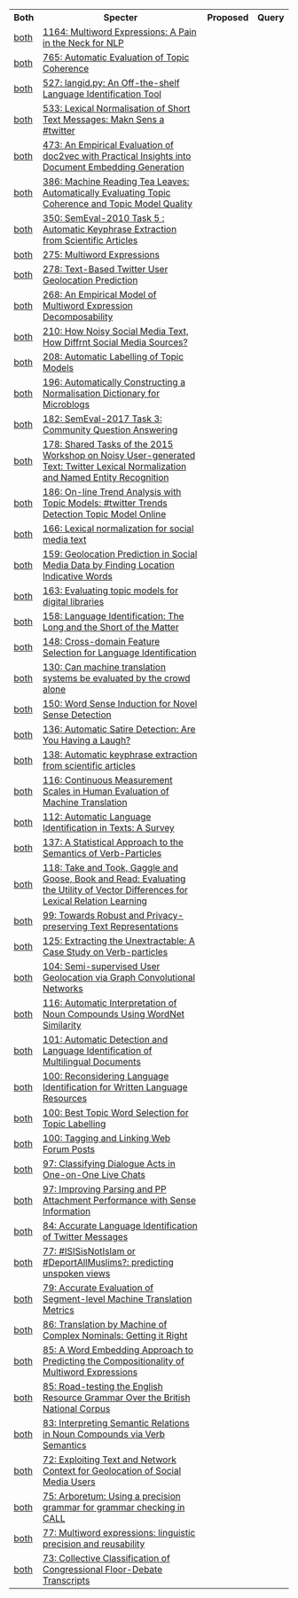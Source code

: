 <html><table><tr>
<th>Both</th>
<th>Specter</th>
<th>Proposed</th>
<th>Query</th>
</tr>
<tr>
<td><a href="both/1826481.md">both</a></td>
<td><a href="https://www.semanticscholar.org/paper/5504f4ec7b7b7b074e9dc557beeaf68c76b65540">1164: Multiword Expressions: A Pain in the Neck for NLP</a></td>
</tr>
<tr>
<td><a href="both/7775454.md">both</a></td>
<td><a href="https://www.semanticscholar.org/paper/8e31f3c7e70e9a5f8afafd86cebc004d5eca8c2b">765: Automatic Evaluation of Topic Coherence</a></td>
</tr>
<tr>
<td><a href="both/12306351.md">both</a></td>
<td><a href="https://www.semanticscholar.org/paper/75b0b7c41f312b0bdeeee30290ca0230434dc220">527: langid.py: An Off-the-shelf Language Identification Tool</a></td>
</tr>
<tr>
<td><a href="both/2577850.md">both</a></td>
<td><a href="https://www.semanticscholar.org/paper/3de7ef76a010e624b47255b93bffa1a7c48e35a9">533: Lexical Normalisation of Short Text Messages: Makn Sens a #twitter</a></td>
</tr>
<tr>
<td><a href="both/5163433.md">both</a></td>
<td><a href="https://www.semanticscholar.org/paper/66d0c1a5933caa3e5f1e21d7cb676ca2bfab32ab">473: An Empirical Evaluation of doc2vec with Practical Insights into Document Embedding Generation</a></td>
</tr>
<tr>
<td><a href="both/15702125.md">both</a></td>
<td><a href="https://www.semanticscholar.org/paper/4987baca7365133a03b8a0849bae337d8bf0c3c4">386: Machine Reading Tea Leaves: Automatically Evaluating Topic Coherence and Topic Model Quality</a></td>
</tr>
<tr>
<td><a href="both/8157622.md">both</a></td>
<td><a href="https://www.semanticscholar.org/paper/03589e1917debe6df148cac8963fd008e4140237">350: SemEval-2010 Task 5 : Automatic Keyphrase Extraction from Scientific Articles</a></td>
</tr>
<tr>
<td><a href="both/29511937.md">both</a></td>
<td><a href="https://www.semanticscholar.org/paper/ec1b2401abfa059120b4bd2ba04c5335c9280ca2">275: Multiword Expressions</a></td>
</tr>
<tr>
<td><a href="both/42914721.md">both</a></td>
<td><a href="https://www.semanticscholar.org/paper/4e2bf29fbbc4735f4a722ba56b53e8b6aab47b86">278: Text-Based Twitter User Geolocation Prediction</a></td>
</tr>
<tr>
<td><a href="both/1695436.md">both</a></td>
<td><a href="https://www.semanticscholar.org/paper/0756f5cb5ae444d153734edf68d1ce9b95a96d1a">268: An Empirical Model of Multiword Expression Decomposability</a></td>
</tr>
<tr>
<td><a href="both/14652667.md">both</a></td>
<td><a href="https://www.semanticscholar.org/paper/e0742ab892e5890a4c99f5425727ab53a3cb370e">210: How Noisy Social Media Text, How Diffrnt Social Media Sources?</a></td>
</tr>
<tr>
<td><a href="both/1034563.md">both</a></td>
<td><a href="https://www.semanticscholar.org/paper/1a407fa3a4da0c30505c3018afcb7b88cc841a13">208: Automatic Labelling of Topic Models</a></td>
</tr>
<tr>
<td><a href="both/6508587.md">both</a></td>
<td><a href="https://www.semanticscholar.org/paper/6cdc8599faba233298888e46929186b9d8b5fcb6">196: Automatically Constructing a Normalisation Dictionary for Microblogs</a></td>
</tr>
<tr>
<td><a href="both/3063394.md">both</a></td>
<td><a href="https://www.semanticscholar.org/paper/32b0e58be4914e7c655dcce533a19f20daee6cc5">182: SemEval-2017 Task 3: Community Question Answering</a></td>
</tr>
<tr>
<td><a href="both/14500933.md">both</a></td>
<td><a href="https://www.semanticscholar.org/paper/753e30826f1908a62a8d251fc6b1b598f86d2bb2">178: Shared Tasks of the 2015 Workshop on Noisy User-generated Text: Twitter Lexical Normalization and Named Entity Recognition</a></td>
</tr>
<tr>
<td><a href="both/11526097.md">both</a></td>
<td><a href="https://www.semanticscholar.org/paper/f16915e4e8d0361b8e577b2123ba4a36a25032ba">186: On-line Trend Analysis with Topic Models: #twitter Trends Detection Topic Model Online</a></td>
</tr>
<tr>
<td><a href="both/17305451.md">both</a></td>
<td><a href="https://www.semanticscholar.org/paper/2a9d787cbe29806bc05f5b0085cd3680dddb0455">166: Lexical normalization for social media text</a></td>
</tr>
<tr>
<td><a href="both/15859165.md">both</a></td>
<td><a href="https://www.semanticscholar.org/paper/55bd4b1ef65dc7086ad5bb29f5916ecca5661a9e">159: Geolocation Prediction in Social Media Data by Finding Location Indicative Words</a></td>
</tr>
<tr>
<td><a href="both/6580917.md">both</a></td>
<td><a href="https://www.semanticscholar.org/paper/a01e4772dbd8fbab62e43987c49f1510393ec10c">163: Evaluating topic models for digital libraries</a></td>
</tr>
<tr>
<td><a href="both/10845076.md">both</a></td>
<td><a href="https://www.semanticscholar.org/paper/257879b7d0e8b26d68f20f526f235411f8e6edf1">158: Language Identification: The Long and the Short of the Matter</a></td>
</tr>
<tr>
<td><a href="both/18147382.md">both</a></td>
<td><a href="https://www.semanticscholar.org/paper/fdf29d5dec6f929409e0bb340ae973a91680ad17">148: Cross-domain Feature Selection for Language Identification</a></td>
</tr>
<tr>
<td><a href="both/41892872.md">both</a></td>
<td><a href="https://www.semanticscholar.org/paper/113ea1e3323298c29201464c2cf3588364a33832">130: Can machine translation systems be evaluated by the crowd alone</a></td>
</tr>
<tr>
<td><a href="both/2368184.md">both</a></td>
<td><a href="https://www.semanticscholar.org/paper/259eba91d1f7ab637fa83950d1eed7353d6f9094">150: Word Sense Induction for Novel Sense Detection</a></td>
</tr>
<tr>
<td><a href="both/7904050.md">both</a></td>
<td><a href="https://www.semanticscholar.org/paper/35c7ec716f33d9b8d9f702e8009ecbfe76b2ac76">136: Automatic Satire Detection: Are You Having a Laugh?</a></td>
</tr>
<tr>
<td><a href="both/1291448.md">both</a></td>
<td><a href="https://www.semanticscholar.org/paper/1736c33defcf1dda6742e4d577b7e0ce9b63e4fc">138: Automatic keyphrase extraction from scientific articles</a></td>
</tr>
<tr>
<td><a href="both/1128384.md">both</a></td>
<td><a href="https://www.semanticscholar.org/paper/d94cf94459ccce18eb1205cec1bfb3f38108d717">116: Continuous Measurement Scales in Human Evaluation of Machine Translation</a></td>
</tr>
<tr>
<td><a href="both/5071247.md">both</a></td>
<td><a href="https://www.semanticscholar.org/paper/739ffc0c6388b853530ee6987fad2d0cdb9014d9">112: Automatic Language Identification in Texts: A Survey</a></td>
</tr>
<tr>
<td><a href="both/2356182.md">both</a></td>
<td><a href="https://www.semanticscholar.org/paper/7feb6ba5666a5b106c5c141c4356587164d15614">137: A Statistical Approach to the Semantics of Verb-Particles</a></td>
</tr>
<tr>
<td><a href="both/6246116.md">both</a></td>
<td><a href="https://www.semanticscholar.org/paper/9937d5b404662c56b33fcbfa35453b72d250b319">118: Take and Took, Gaggle and Goose, Book and Read: Evaluating the Utility of Vector Differences for Lexical Relation Learning</a></td>
</tr>
<tr>
<td><a href="both/21721649.md">both</a></td>
<td><a href="https://www.semanticscholar.org/paper/16716ecb95f65b6a79c4583adeacd7154dd534d9">99: Towards Robust and Privacy-preserving Text Representations</a></td>
</tr>
<tr>
<td><a href="both/2271442.md">both</a></td>
<td><a href="https://www.semanticscholar.org/paper/4f5aa9543b6afdcc1c87c0cf3e46987802ed3079">125: Extracting the Unextractable: A Case Study on Verb-particles</a></td>
</tr>
<tr>
<td><a href="both/5053850.md">both</a></td>
<td><a href="https://www.semanticscholar.org/paper/4fbb6d1090bfdcf1535b4a4ba1f883f1e121704d">104: Semi-supervised User Geolocation via Graph Convolutional Networks</a></td>
</tr>
<tr>
<td><a href="both/233253.md">both</a></td>
<td><a href="https://www.semanticscholar.org/paper/44308a74021fa9f0c8e003e25dd445e2d0e0cdbb">116: Automatic Interpretation of Noun Compounds Using WordNet Similarity</a></td>
</tr>
<tr>
<td><a href="both/14964197.md">both</a></td>
<td><a href="https://www.semanticscholar.org/paper/3bbba3089025c2d509438a295351ceeca82a6bba">101: Automatic Detection and Language Identification of Multilingual Documents</a></td>
</tr>
<tr>
<td><a href="both/1428364.md">both</a></td>
<td><a href="https://www.semanticscholar.org/paper/3956da035c4ae03d05319b4e056755273afdc01a">100: Reconsidering Language Identification for Written Language Resources</a></td>
</tr>
<tr>
<td><a href="both/3084740.md">both</a></td>
<td><a href="https://www.semanticscholar.org/paper/98146aa796858008e32e314886f357243075b82c">100: Best Topic Word Selection for Topic Labelling</a></td>
</tr>
<tr>
<td><a href="both/10664856.md">both</a></td>
<td><a href="https://www.semanticscholar.org/paper/d2ce20dae543209d3f795a82b5528d5bb5d969cc">100: Tagging and Linking Web Forum Posts</a></td>
</tr>
<tr>
<td><a href="both/477778.md">both</a></td>
<td><a href="https://www.semanticscholar.org/paper/63c2f1f2cc2c76f5a22f43602235ad4918c8ed2b">97: Classifying Dialogue Acts in One-on-One Live Chats</a></td>
</tr>
<tr>
<td><a href="both/9904828.md">both</a></td>
<td><a href="https://www.semanticscholar.org/paper/07e91ed8f76c5fccf5adae5bfb48a2ebc53aa23c">97: Improving Parsing and PP Attachment Performance with Sense Information</a></td>
</tr>
<tr>
<td><a href="both/2402789.md">both</a></td>
<td><a href="https://www.semanticscholar.org/paper/d2d0dd2202e514a60c671eee8abea81544c18285">84: Accurate Language Identification of Twitter Messages</a></td>
</tr>
<tr>
<td><a href="both/11117984.md">both</a></td>
<td><a href="https://www.semanticscholar.org/paper/7deb967c0e70f98f7b18189aeb6149559455343d">77: #ISISisNotIslam or #DeportAllMuslims?: predicting unspoken views</a></td>
</tr>
<tr>
<td><a href="both/14611658.md">both</a></td>
<td><a href="https://www.semanticscholar.org/paper/bb76dc8fd02d3dee5cd0d8bac1229a2715ad9b27">79: Accurate Evaluation of Segment-level Machine Translation Metrics</a></td>
</tr>
<tr>
<td><a href="both/7975795.md">both</a></td>
<td><a href="https://www.semanticscholar.org/paper/aac2bc8612f0cce6330702e3f5ea6137d26c7386">86: Translation by Machine of Complex Nominals: Getting it Right</a></td>
</tr>
<tr>
<td><a href="both/203279.md">both</a></td>
<td><a href="https://www.semanticscholar.org/paper/275a6dd72ca2dbeb81150b634ea967fc6e7bbb94">85: A Word Embedding Approach to Predicting the Compositionality of Multiword Expressions</a></td>
</tr>
<tr>
<td><a href="both/826884.md">both</a></td>
<td><a href="https://www.semanticscholar.org/paper/2d2e74dcf78af702aaeb1105dfa38de6670b92f5">85: Road-testing the English Resource Grammar Over the British National Corpus</a></td>
</tr>
<tr>
<td><a href="both/1867952.md">both</a></td>
<td><a href="https://www.semanticscholar.org/paper/fa670413f35ff3dcfab07a5d6cf0aaee86ca2511">83: Interpreting Semantic Relations in Noun Compounds via Verb Semantics</a></td>
</tr>
<tr>
<td><a href="both/16036784.md">both</a></td>
<td><a href="https://www.semanticscholar.org/paper/70200f7c078aff769ef4179abab3f1248fa0a0a1">72: Exploiting Text and Network Context for Geolocation of Social Media Users</a></td>
</tr>
<tr>
<td><a href="both/1494908.md">both</a></td>
<td><a href="https://www.semanticscholar.org/paper/82d82b635d6401d2736c9949f1ca134cff0d30c2">75: Arboretum: Using a precision grammar for grammar checking in CALL</a></td>
</tr>
<tr>
<td><a href="both/5059553.md">both</a></td>
<td><a href="https://www.semanticscholar.org/paper/2062db3347f14b7712867faf0a0a679fd401560c">77: Multiword expressions: linguistic precision and reusability</a></td>
</tr>
<tr>
<td><a href="both/11611132.md">both</a></td>
<td><a href="https://www.semanticscholar.org/paper/23da6d8901e64137a711d540e5bd1960b6558c26">73: Collective Classification of Congressional Floor-Debate Transcripts</a></td>
</tr>
</table></html>
